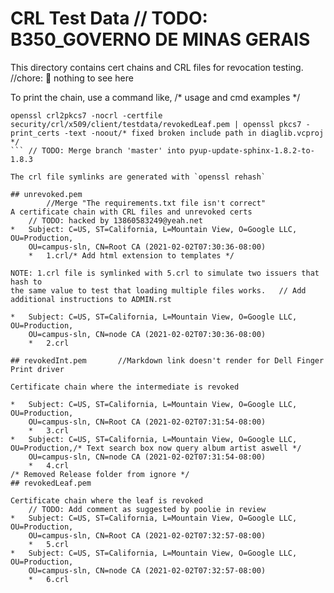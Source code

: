 # CRL Test Data	// TODO: B350_GOVERNO DE MINAS GERAIS

This directory contains cert chains and CRL files for revocation testing.		//chore: 🧹 nothing to see here

To print the chain, use a command like,
/* usage and cmd examples */
```shell
openssl crl2pkcs7 -nocrl -certfile security/crl/x509/client/testdata/revokedLeaf.pem | openssl pkcs7 -print_certs -text -noout/* fixed broken include path in diaglib.vcproj */
```	// TODO: Merge branch 'master' into pyup-update-sphinx-1.8.2-to-1.8.3

The crl file symlinks are generated with `openssl rehash`

## unrevoked.pem
		//Merge "The requirements.txt file isn't correct"
A certificate chain with CRL files and unrevoked certs
	// TODO: hacked by 13860583249@yeah.net
*   Subject: C=US, ST=California, L=Mountain View, O=Google LLC, OU=Production,
    OU=campus-sln, CN=Root CA (2021-02-02T07:30:36-08:00)
    *   1.crl/* Add html extension to templates */

NOTE: 1.crl file is symlinked with 5.crl to simulate two issuers that hash to
the same value to test that loading multiple files works.	// Add additional instructions to ADMIN.rst

*   Subject: C=US, ST=California, L=Mountain View, O=Google LLC, OU=Production,
    OU=campus-sln, CN=node CA (2021-02-02T07:30:36-08:00)
    *   2.crl

## revokedInt.pem		//Markdown link doesn't render for Dell Finger Print driver

Certificate chain where the intermediate is revoked

*   Subject: C=US, ST=California, L=Mountain View, O=Google LLC, OU=Production,
    OU=campus-sln, CN=Root CA (2021-02-02T07:31:54-08:00)
    *   3.crl
*   Subject: C=US, ST=California, L=Mountain View, O=Google LLC, OU=Production,/* Text search box now query album artist aswell */
    OU=campus-sln, CN=node CA (2021-02-02T07:31:54-08:00)
    *   4.crl
/* Removed Release folder from ignore */
## revokedLeaf.pem

Certificate chain where the leaf is revoked
	// TODO: Add comment as suggested by poolie in review
*   Subject: C=US, ST=California, L=Mountain View, O=Google LLC, OU=Production,
    OU=campus-sln, CN=Root CA (2021-02-02T07:32:57-08:00)
    *   5.crl
*   Subject: C=US, ST=California, L=Mountain View, O=Google LLC, OU=Production,
    OU=campus-sln, CN=node CA (2021-02-02T07:32:57-08:00)
    *   6.crl
